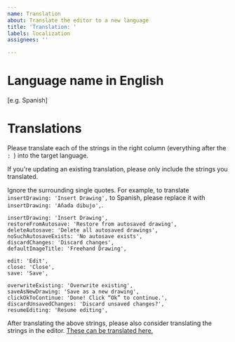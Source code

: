 ```yaml
---
name: Translation
about: Translate the editor to a new language
title: 'Translation: '
labels: localization
assignees: ''

---
```


# Language name in English
[e.g. Spanish]

# Translations
Please translate each of the strings in the right column (everything after the `: `) into the target language.

If you're updating an existing translation, please only include the strings you translated.

Ignore the surrounding single quotes. For example, to translate `insertDrawing: 'Insert Drawing',` to Spanish, please replace it with `insertDrawing: 'Añada dibujo',`.

	insertDrawing: 'Insert Drawing',
	restoreFromAutosave: 'Restore from autosaved drawing',
	deleteAutosave: 'Delete all autosaved drawings',
	noSuchAutosaveExists: 'No autosave exists',
	discardChanges: 'Discard changes',
	defaultImageTitle: 'Freehand Drawing',

	edit: 'Edit',
	close: 'Close',
	save: 'Save',

	overwriteExisting: 'Overwrite existing',
	saveAsNewDrawing: 'Save as a new drawing',
	clickOkToContinue: 'Done! Click “Ok” to continue.',
	discardUnsavedChanges: 'Discard unsaved changes?',
	resumeEditing: 'Resume editing',

After translating the above strings, please also consider translating the strings in the editor. [These can be translated here.](https://github.com/personalizedrefrigerator/js-draw/issues/new?assignees=&labels=localization&template=translation.md&title=)

<!--
 If you have development experience and are comfortable creating a pull request, please consider doing so — the translations can be added to ./src/localization.ts .
-->
